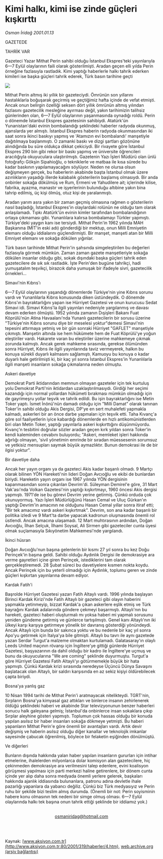 # Kimi halkı, kimi ise zinde güçleri kışkırttı

*Osman İridağ 2001.01.13*

<div>
 <p class="baslik">
  GAZETEDE
 </p>
 <p class="baslik">
  TAHRİK VAR
 </p>
 <p class="spot">
  Gazeteci Yazar Mithat Perin sahibi olduğu İstanbul Ekspres'teki  yayınlarıyla 6—7 Eylül olaylarının faili olarak gösterilmişti.  Aradan geçen elli yılda Perin örneğine fazlasıyla rastladık. Kimi  yaptığı haberlerle halkı tahrik ederken kimileri ise başka  güçleri tahrik ederek, Türk basın tarihine geçti
 </p>
 <p class="metin">
 </p>
 <img border="0" src="/web/20020329145958im_/http://www.aksiyon.com.tr/2001/319/resimler/Gazete.jpg"/>
 <p class="metin">
  Mithat Perin altmış iki yıllık bir gazeteciydi. Ömrünün son yıllarını hastalıklarla boğuşarak geçirmiş ve geçtiğimiz hafta içinde de vefat etmişti. Ancak onun belirgin özelliği seksen dört yıllık ömrünün altmış yılından fazlasını gazetecilik mesleğine ayırması değil, yakın tarihimizin talihsiz günlerinden olan, 6—7 Eylül olaylarının yaşanmasında oynadığı roldü. Perin o dönemde İstanbul Ekspres gazetesinin sahibiydi. Atatürk'ün Yunanistan'daki evinin bombalandığı şeklindeki haberler radyoda okunmuş, ajanslarda yer almıştı. İstanbul Ekspres haberin radyoda okunmasından iki saat sonra ikinci baskıyı yapmış ve 'Atamızın evi bombalandı' manşetiyle dağıtılmaya başlanmıştı. O zamanki baskı ve dizgi şartları gözönüne alındığında bu süre oldukça dikkat çekiciydi. Bir rivayete göre İstanbul Ekspres 290 bin gibi rekor bir baskı yapmış ve üniversite öğrencileri aracılığıyla okuyuculara ulaştırılmıştı. Gazetenin Yazı İşleri Müdürü olan ünlü fotoğrafçı Gökşin Sipahioğlu, o tekniklerle ve matbaa ile kısa sürede bu kadar baskının yapılamayacağını söylüyor. Neden ne olursa olsun değişmeyen gerçek, bu haberlerin akabinde başta İstanbul olmak üzere azınlıkların yaşadığı illerde kalabalık gösterilerin başlamış olmasıydı. Bir anda onbinler sokağa dökülmüş ve Rum, Ermeni ve Yahudilere ait; içlerinde kilise, fabrika, ayazma, manastır ve işyerlerinin bulunduğu altıbine yakın bina tahrip edilmiş, üç kişi ölmüş, otuz kişi de yaralanmıştı.
 </p>
 <p class="metin">
  Aradan yarım asra yakın bir zaman geçmiş olmasına rağmen o gösterilerin nasıl başladığı, İstanbul Ekspres'in olaylardaki rolünün ne olduğu tam olarak anlaşılamadı. Tıpkı Atatürk'ün evinin kimler tarafından bombalandığının ortaya çıkmaması gibi. Yunanlılara kalırsa bombalamayı Türkler yapmıştı. Türkiye'deki yaygın kanı ise tersiydi. Mithat Perin'in 1962 yılında MAH Başkanına (MİT'in eski adı) gönderdiği bir mektup, onun Milli Emniyetin elemanı olduğu iddialarını güçlendirmişti. Bir manşet, manşeti atan bir Milli Emniyet elemanı ve sokağa dökülen yığınlar.
 </p>
 <p class="metin">
  Türk basın tarihinde Mithat Perin'in şahsında simgeleştirilen bu değerleri fazlasıyla görmek mümkün. Zaman zaman gazete manşetleriyle sokağa dökülen insanlar olduğu gibi, sokak dışındaki başka güçleri tahrik eden gazetecilere de sık sık rastladık. İşte Perin'den bugüne tahrikçi, hadi yumuşatalım teşvikçi, birazcık daha yumuşak bir ifadeyle sivri, gazetecilik örnekleri...
 </p>
 <p class="metin">
  Simavi'nin Kıbrıs'ı
 </p>
 <p class="metin">
  6—7 Eylül olaylarının yaşandığı dönemlerde Türkiye'nin yine Kıbrıs sorunu vardı ve Yunanlılarla Kıbrıs konusunda diken üstündeydik. O dönemde Kıbrıs'ın bayraktarlığını yapan ise Hürriyet Gazetesi ve onun kurucusu Sedat Simavi idi. Simavi Kıbrıs'la ilgili yayınları nedeniyle yargılanmış ve davası devam ederken ölmüştü. 1952 yılında zamanın Dışişleri Bakanı Fuat Köprülü'nün Atina Havaalanı'nda Yunanlı gazetecilerin bir sorusu üzerine "Türkiye'nin Kıbrıs sorunu diye bir meselesi yoktur"demesi Simavi'nin tepesini attırmaya yetmiş ve bir gün sonraki Hürriyet "GAFLET" manşetiyle çıkmıştı. Manşetin altında ise hem hükümete hem de Fuat Köprülü'ye yoğun eleştiriler vardı. Hakarete varan bu eleştiriler üzerine mahkemeye çıkmak zorunda kalmıştı. Ancak gerek mahkeme sırasında, gerekse ölümünden sonra Hürriyet, Kıbrıs ile ilgili yayınlarında taviz vermeyerek, halkın bu konuya sürekli duyarlı kalmasını sağlamıştı. Kamuoyu bu konuya o kadar duyarlı hale getirilmişti ki, bir kaç yıl sonra İstanbul Ekspres'in Yunanlılarla ilgili manşeti insanların sokağa çıkmalarına neden olmuştu.
 </p>
 <p class="metin">
  Askeri davetiye
 </p>
 <p class="metin">
  Demokrat Parti iktidarından memnun olmayan gazeteler için tek kurtuluş yolu Demokrat Parti'nin iktidardan uzaklaştırılmasıydı. Girdiği her seçimi kazandığı için normal yollardan hükümeti bırakması mümkün olmadığı için de gayrimeşru yollar teşvik ve tahrik edildi. Bu işin bayraktarlığını ise Metin Toker yaptı. İsmet İnönü'nün damadı olduğu için "Milli Damat" olarak tanınan Toker'in sahibi olduğu Akis Dergisi, DP'ye en sert muhalefeti yapmakla kalmadı, askerleri bir an önce darbe yapmaları için teşvik etti. Taha Kıvanç'a göre sol faaliyetlerin iyice kabardığı dönemlerde en hızlı antikomünistlerden biri olan Metin Toker, yaptığı yayınlarla askeri kışkırttığını düşünmüyordu. Kıvanç'n tesbitini doğrular sözler aradan geçen kırk yıldan sonra Toker'in kendi kaleminden cevabını buluyordu; "Askeri, memleket işleri hakkında ağırlığı olmayan, 'sivil yönetimin emrinde bir sıradan müessesenin sorumsuz ve yetkisiz mensupları saymak büyük aymazlıktır. Bunun demokrasi ile de bir ilgisi yoktur".
 </p>
 <p class="metin">
  Bir davetiye daha
 </p>
 <p class="metin">
  Ancak her yayın organı ya da gazeteci Akis kadar başarılı olmadı. 9 Martçı olarak bilinen YÖN Hareketi'nin lideri Doğan Avcıoğlu ve ekibi de bunlardan biriydi. Hareketin yayın organı ise 1967 yılında YÖN dergisinin kapanmasından sonra çıkarılan Devrim'di. Süleyman Demirel'e göre, 31 Mart Vak'ası'nda Volkan Gazetesi'nin yaptığı kışkırtmayı, 1960 öncesi Akis dergisi yapmıştı. 1971'de ise bu görevi Devrim yerine getirmiş. Çünkü orduda çok okunuyormuş. Yazı İşleri Müdürlüğünü Hasan Cemal ve Uluç Gürkan'ın yaptığı Devrim'in amacının ne olduğunu Hasan Cemal yıllar sonra itiraf etti; "Bir tek amacımız vardı askeri kışkırtmak". Devrim, son ana kadar başarılı bir politika izledi ve 9 Mart'ta darbe yapacak kadronun oluşmasında önemli rol üstlendi. Ancak amacına ulaşamadı. 12 Mart muhtırasının ardından, Doğan Avcıoğlu, İlhan Selçuk, İlhami Soysal, Ali Sirmen gibi gazeteciler cunta üyesi olmak suçlamasıyla Sıkıyönetim Mahkemesi'nde yargılandı.
 </p>
 <p class="metin">
  İkinci hüsran
 </p>
 <p class="metin">
  Doğan Avcıoğlu'nun başına gelenlerin bir kısmı 27 yıl sonra bu kez Doğu Perinçek'in başına geldi. Sahibi olduğu Aydınlık Dergisi ile demokrasiye ara verme gayretleri içine giren Perinçek, istediklerini tam olarak gerçekleştiremedi. 28 Şubat süreci bu davetiyelere kısmen nokta koydu. Ancak Perinçek için bu yeterli olmadığı için Aydınlık, toplumu geren ve zinde güçleri kışkırtan yayınlarına devam ediyor.
 </p>
 <p class="metin">
  Kardak Fatih'i
 </p>
 <p class="metin">
  Başrolde Hürriyet Gazetesi yazarı Fatih Altaylı vardı. 1996 yılında başlayan Birinci Kardak Kirizi'nde Fatih Altaylı bir gazeteci gibi olayın haberini yapmakla yetinmeyip, bizzat Kardak'a çıkan askerlere eşlik etmiş ve Türk bayrağını Kardak adalarında göndere çekmeyi başarmıştı. Altaylı'nın bu hareketi, gazeteci haberi oluşturmalı mı yoksa haberi mi yapmalı sorusunu yeniden gündeme getirmiş ve günlerce tartışılmıştı. Genel kanı Altaylı'nın iki ülkeyi karşı karşıya getirmeye yönelik bir davranış gösterdiği yönündeydi. Ancak Altaylı için bunda bir sakınca yoktu ve bu nedenle bir kaç yıl sonra Apo'yu getirmek için İtalya'ya bile gitmişti. Altaylı bu tavrı ile aynı gazetede yazan Serdar Turgut'a malzeme olmaktan kurtulamadı. Galatasaray'ın olaylı Leeds United maçının rövanşı için İngiltere'ye gittiği günlerde Hürriyet Gazetesi, başyazarının da dahil olduğu bir kadro ile İngiltere'ye uçmuş ve bunu da okuyucularına "We are coming" şeklinde duyurmuştu. Turgut'a göre Hürriyet Gazetesi Fatih Altaylı'yı götürmemekle büyük bir hata yapmıştı. Çünkü Kardak krizi sırasında neredeyse Üçüncü Dünya Savaşını başlatacak olan Altaylı, bir saldırı karşısında en az sekiz kişiyi öldürebilecek çapta biriydi.
 </p>
 <p class="metin">
  Bosna'ya yanlış gaz
 </p>
 <p class="metin">
  10 Nisan 1994 tarihi de Mithat Perin'i aratmayacak nitelikteydi. TGRT'nin, Sırpların Bosna'ya kimyasal gaz attıkları ve binlerce insanın zehirlenerek öldüğü şeklindeki haberi ve akabinde Star televizyonunun benzer haberleri sonucu halk galeyana gelmiş; İstanbul'da onbinlerce insan sokaklara çıkıp Sırplar aleyhine gösteri yapmıştı. Toplumun çok hassas olduğu bir konuda yapılan asılsız bir haber insanları sokağa dökmeye yetmişti. Bu haberi yapanların Mithat Perin'e göre önemli bir avantajları vardı. Artık devir değişmiş ve haberin asılsız olduğu diğer kanallar ve teknolojik imkanlar sayesinde çabucak öğrenilmiş, böylece bir felaketin eşiğinden dönülmüştü.
 </p>
 <p class="metin">
  Ve diğerleri
 </p>
 <p class="metin">
  Bunların dışında hakkında yalan haber yapılan insanların gururları için intihar etmelerine, ihalelerden milyonlarca dolar komisyon alan gazetecilere, hiç çekinmeden demokrasiye ara verilmesini talep edenlere, evini koalisyon görüşmesi yapılması için parti merkezi haline getirenlere, bir dönem cunta içinde yer alıp daha sonra medyada önemli yerlere gelerek, başkaları hakkında ajanlık iddiasında bulunanlara, patronu adına devletle ihale pazarlığı yapanlara da yabancı değiliz. Çünkü biz Türk medyasıyız ve Perin ruhu bir şekilde bizi teslim almış durumda. (Önemli bir not: Perin soyisminin habere konu olmasının tek nedeni bir simge olmuş olması. 6—7 Eylül olaylarında halkı tek başına onun tahrik ettiği şeklinde bir iddiamız yok.)
 </p>
 <br/>
 <center>
  <a class="anaorta" href="http://web.archive.org/web/20020329145958/mailto:osmaniridag@hotmail.com">
   osmaniridag@hotmail.com
  </a>
 </center>
 <br/>
 <br/>
 <br/>
</div>

Kaynak: [www.aksiyon.com.tr](http://www.aksiyon.com.tr:80/2001/319/haberler/4.htm), [web.archive.org (arşiv bağlantısı)](http://web.archive.org/web/20020329145958/http://www.aksiyon.com.tr:80/2001/319/haberler/4.htm)
